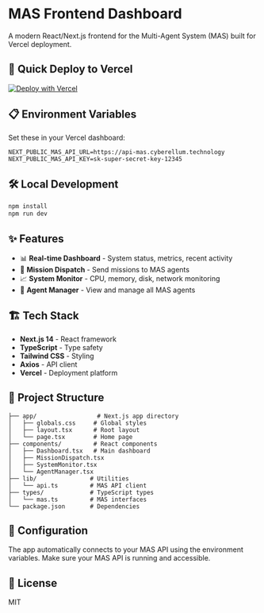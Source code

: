 # MAS Frontend Dashboard

A modern React/Next.js frontend for the Multi-Agent System (MAS) built for Vercel deployment.

## 🚀 Quick Deploy to Vercel

[![Deploy with Vercel](https://vercel.com/button)](https://vercel.com/new/clone?repository-url=https://github.com/CHAIN-RAPTOR/mas-frontend)

## 📋 Environment Variables

Set these in your Vercel dashboard:

```
NEXT_PUBLIC_MAS_API_URL=https://api-mas.cyberellum.technology
NEXT_PUBLIC_MAS_API_KEY=sk-super-secret-key-12345
```

## 🛠️ Local Development

```bash
npm install
npm run dev
```

## ✨ Features

- 📊 **Real-time Dashboard** - System status, metrics, recent activity
- 🚀 **Mission Dispatch** - Send missions to MAS agents
- 📈 **System Monitor** - CPU, memory, disk, network monitoring
- 🤖 **Agent Manager** - View and manage all MAS agents

## 🏗️ Tech Stack

- **Next.js 14** - React framework
- **TypeScript** - Type safety
- **Tailwind CSS** - Styling
- **Axios** - API client
- **Vercel** - Deployment platform

## 📁 Project Structure

```
├── app/                 # Next.js app directory
│   ├── globals.css     # Global styles
│   ├── layout.tsx      # Root layout
│   └── page.tsx        # Home page
├── components/         # React components
│   ├── Dashboard.tsx   # Main dashboard
│   ├── MissionDispatch.tsx
│   ├── SystemMonitor.tsx
│   └── AgentManager.tsx
├── lib/               # Utilities
│   └── api.ts         # MAS API client
├── types/             # TypeScript types
│   └── mas.ts         # MAS interfaces
└── package.json       # Dependencies
```

## 🔧 Configuration

The app automatically connects to your MAS API using the environment variables. Make sure your MAS API is running and accessible.

## 📄 License

MIT
